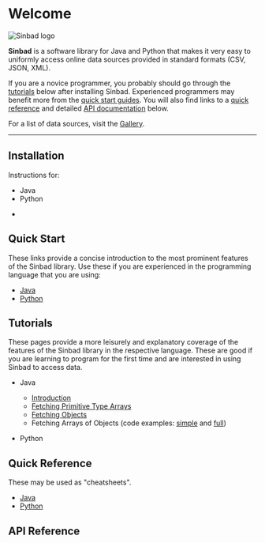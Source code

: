 # Welcome

![Sinbad logo](http://cs.berry.edu/sinbad/sinbad-logo-thumbnail.png)

**Sinbad** is a software library for Java and Python that makes it very easy to uniformly access online data sources provided in standard formats (CSV, JSON, XML).

If you are a novice programmer, you probably should go through the [tutorials](#tutorials) below after installing Sinbad. Experienced programmers may benefit more from the [quick start guides](#quick-start). You will also find links to a [quick reference](#quick-reference) and detailed [API documentation](#api-reference) below.

For a list of data sources, visit the [Gallery](gallery).



----

## Installation
Instructions for:
* Java
* Python
* ~~~Racket~~~

## Quick Start
These links provide a concise introduction to the most prominent features of the Sinbad library. Use these if you are experienced in the programming language that you are using:

* [Java](quick-start-java)
* [Python](quick-start-python)

## Tutorials
These pages provide a more leisurely and explanatory coverage of the features of the Sinbad library in the respective language. These are good if you are learning to program for the first time and are interested in using Sinbad to access data.

* Java
  + [Introduction](https://github.com/berry-cs/sinbad/blob/master/tutorials/java/welcome01.md)
  + [Fetching Primitive Type Arrays](https://github.com/berry-cs/sinbad/blob/master/tutorials/java/welcome02-arr.md)
  + [Fetching Objects](https://github.com/berry-cs/sinbad/blob/master/tutorials/java/welcome02-obj.md)
  + Fetching Arrays of Objects (code examples: [simple](https://github.com/berry-cs/sinbad/raw/master/tutorials/java/Welcome03.java) and [full](https://raw.githubusercontent.com/berry-cs/sinbad/master/tutorials/java/Welcome03Full.java))
  
* Python

## Quick Reference
These may be used as "cheatsheets".

* [Java](quick-java)
* [Python](quick-python)


## API Reference






